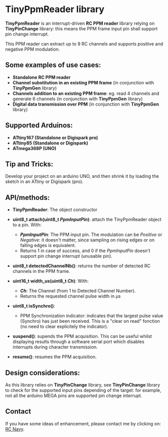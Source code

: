 TinyPpmReader library
=====================

**TinyPpmReader** is an interrupt-driven **RC PPM reader** library relying on **TinyPinChange** library: this means the PPM frame input pin shall support pin change interrupt.

This PPM reader can extract up to 9 RC channels and supports positive and negative PPM modulation.

Some examples of use cases:
-------------------------
* **Standalone RC PPM reader**
* **Channel substitution in an existing PPM frame** (in conjunction with  **TinyPpmGen** library)
* **Channels addition to an existing PPM frame**: eg. read 4 channels and generate 6 channels (in conjunction with  **TinyPpmGen** library)
* **Digital data transmission over PPM** (in conjunction with  **TinyPpmGen** library)

Supported Arduinos:
------------------
* **ATtiny167 (Standalone or Digispark pro)**
* **ATtiny85 (Standalone or Digispark)**
* **ATmega368P (UNO)**

Tip and Tricks:
--------------
Develop your project on an arduino UNO, and then shrink it by loading the sketch in an ATtiny or Digispark (pro).

API/methods:
-----------
* **TinyPpmReader**: The object constructor

* **uint8_t attach(uint8_t _PpmInputPin_)**: attach the TinyPpmReader object to a pin.
With:
	* **_PpmInputPin_**: The PPM input pin. The modulation can be _Positive_ or _Negative_: it doesn't matter, since sampling on rising edges or on falling edges is equivalent.
	* Returns 1 in case of success, and 0 if the _PpmInputPin_ doesn't support pin change interrupt (unusable pin).

* **uint8_t detectedChannelNb()**: returns the number of detected RC channels in the PPM frame.
* **uint16_t width_us(uint8_t _Ch_)**:
With:
	* **_Ch_**: The Channel (from 1 to Detected Channel Number).
	* Returns the requested channel pulse width in µs

* **uint8_t isSynchro()**:
	* PPM Synchronization indicator: indicates that the largest pulse value (Synchro) has just been received. This is a "clear on read" fonction (no need to clear explicitely the indicator).

* **suspend()**: supends the PPM acquisition. This can be useful whilst displaying results through a software serial port which disables interrupts during character transmission.

* **resume()**: resumes the PPM acquisition.


Design considerations:
---------------------
As this library relies on **TinyPinChange** library, see **TinyPinChange** library to check for the supported input pins depending of the target: for example, not all the arduino MEGA pins are supported pin change interrupt.


Contact
-------

If you have some ideas of enhancement, please contact me by clicking on: [RC Navy](http://p.loussouarn.free.fr/contact.html).

